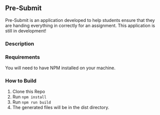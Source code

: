 ## Pre-Submit
Pre-Submit is an application developed to help students ensure that they are handing everything in correctly for an assignment. This application is still in development!

### Description


### Requirements
You will need to have NPM installed on your machine.

### How to Build
1. Clone this Repo
2. Run `npm install`
3. Run `npm run build`
4. The generated files will be in the dist directory.
